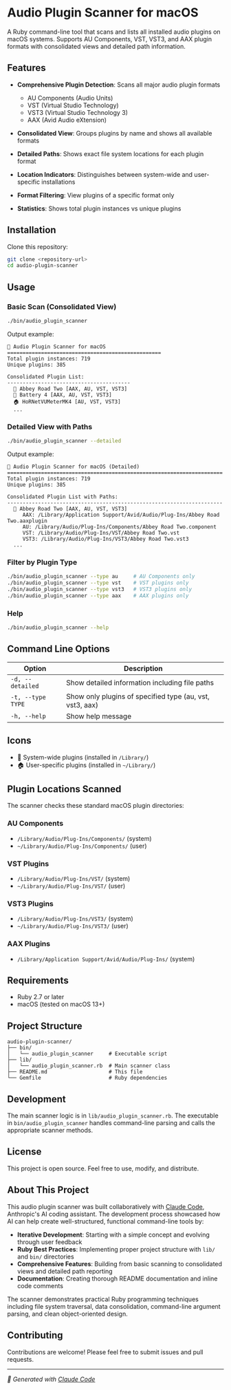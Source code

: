# Audio Plugin Scanner for macOS

A Ruby command-line tool that scans and lists all installed audio plugins on macOS systems. Supports AU Components, VST, VST3, and AAX plugin formats with consolidated views and detailed path information.

## Features

- **Comprehensive Plugin Detection**: Scans all major audio plugin formats
  - AU Components (Audio Units)
  - VST (Virtual Studio Technology)
  - VST3 (Virtual Studio Technology 3)
  - AAX (Avid Audio eXtension)

- **Consolidated View**: Groups plugins by name and shows all available formats
- **Detailed Paths**: Shows exact file system locations for each plugin format
- **Location Indicators**: Distinguishes between system-wide and user-specific installations
- **Format Filtering**: View plugins of a specific format only
- **Statistics**: Shows total plugin instances vs unique plugins

## Installation

Clone this repository:

```bash
git clone <repository-url>
cd audio-plugin-scanner
```

## Usage

### Basic Scan (Consolidated View)

```bash
./bin/audio_plugin_scanner
```

Output example:
```
🎵 Audio Plugin Scanner for macOS
==================================================
Total plugin instances: 719
Unique plugins: 385

Consolidated Plugin List:
----------------------------------------
  🏢 Abbey Road Two [AAX, AU, VST, VST3]
  🏢 Battery 4 [AAX, AU, VST, VST3]
  🏠 HoRNetVUMeterMK4 [AU, VST, VST3]
  ...
```

### Detailed View with Paths

```bash
./bin/audio_plugin_scanner --detailed
```

Output example:
```
🎵 Audio Plugin Scanner for macOS (Detailed)
======================================================================
Total plugin instances: 719
Unique plugins: 385

Consolidated Plugin List with Paths:
----------------------------------------------------------------------
  🏢 Abbey Road Two [AAX, AU, VST, VST3]
     AAX: /Library/Application Support/Avid/Audio/Plug-Ins/Abbey Road Two.aaxplugin
     AU: /Library/Audio/Plug-Ins/Components/Abbey Road Two.component
     VST: /Library/Audio/Plug-Ins/VST/Abbey Road Two.vst
     VST3: /Library/Audio/Plug-Ins/VST3/Abbey Road Two.vst3
  ...
```

### Filter by Plugin Type

```bash
./bin/audio_plugin_scanner --type au     # AU Components only
./bin/audio_plugin_scanner --type vst    # VST plugins only
./bin/audio_plugin_scanner --type vst3   # VST3 plugins only
./bin/audio_plugin_scanner --type aax    # AAX plugins only
```

### Help

```bash
./bin/audio_plugin_scanner --help
```

## Command Line Options

| Option | Description |
|--------|-------------|
| `-d, --detailed` | Show detailed information including file paths |
| `-t, --type TYPE` | Show only plugins of specified type (au, vst, vst3, aax) |
| `-h, --help` | Show help message |

## Icons

- 🏢 System-wide plugins (installed in `/Library/`)
- 🏠 User-specific plugins (installed in `~/Library/`)

## Plugin Locations Scanned

The scanner checks these standard macOS plugin directories:

### AU Components
- `/Library/Audio/Plug-Ins/Components/` (system)
- `~/Library/Audio/Plug-Ins/Components/` (user)

### VST Plugins  
- `/Library/Audio/Plug-Ins/VST/` (system)
- `~/Library/Audio/Plug-Ins/VST/` (user)

### VST3 Plugins
- `/Library/Audio/Plug-Ins/VST3/` (system)
- `~/Library/Audio/Plug-Ins/VST3/` (user)

### AAX Plugins
- `/Library/Application Support/Avid/Audio/Plug-Ins/` (system)

## Requirements

- Ruby 2.7 or later
- macOS (tested on macOS 13+)

## Project Structure

```
audio-plugin-scanner/
├── bin/
│   └── audio_plugin_scanner     # Executable script
├── lib/
│   └── audio_plugin_scanner.rb  # Main scanner class
├── README.md                    # This file
└── Gemfile                      # Ruby dependencies
```

## Development

The main scanner logic is in `lib/audio_plugin_scanner.rb`. The executable in `bin/audio_plugin_scanner` handles command-line parsing and calls the appropriate scanner methods.

## License

This project is open source. Feel free to use, modify, and distribute.

## About This Project

This audio plugin scanner was built collaboratively with [Claude Code](https://claude.ai/code), Anthropic's AI coding assistant. The development process showcased how AI can help create well-structured, functional command-line tools by:

- **Iterative Development**: Starting with a simple concept and evolving through user feedback
- **Ruby Best Practices**: Implementing proper project structure with `lib/` and `bin/` directories
- **Comprehensive Features**: Building from basic scanning to consolidated views and detailed path reporting
- **Documentation**: Creating thorough README documentation and inline code comments

The scanner demonstrates practical Ruby programming techniques including file system traversal, data consolidation, command-line argument parsing, and clean object-oriented design.

## Contributing

Contributions are welcome! Please feel free to submit issues and pull requests.

---

*🤖 Generated with [Claude Code](https://claude.ai/code)*